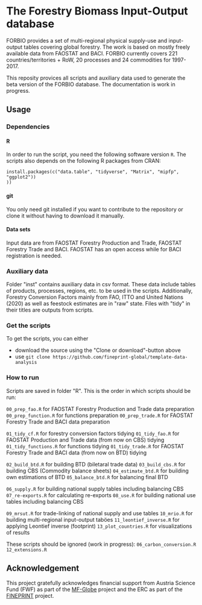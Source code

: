 # The Forestry Biomass Input-Output database

FORBIO provides a set of multi-regional physical supply-use and input-output tables covering global forestry. The work is based on mostly freely available data from FAOSTAT and BACI.
FORBIO currently covers 221 countries/territories + RoW, 20 processes and 24 commodities for 1997-2017.

This reposity provices all scripts and auxiliary data used to generate the beta version of the FORBIO database.
The documentation is work in progress.

## Usage

### Dependencies

#### R
In order to run the script, you need the following software version `R`. The scripts also depends on the following R packages from CRAN:
```{r}
install.packages(c("data.table", "tidyverse", "Matrix", "mipfp", "ggplot2"))
))
```

#### git
You only need git installed if you want to contribute to the repository or clone it without having to download it manually.

#### Data sets 
Input data are from FAOSTAT Forestry Production and Trade, FAOSTAT Forestry Trade and BACI. FAOSTAT has an open access while for BACI registration is needed. 

### Auxiliary data
Folder "inst" contains auxiliary data in csv format. These data include tables of products, processes, regions, etc. to be used in the scripts.
Additionally, Forestry Conversion Factors mainly from FAO, ITTO and United Nations (2020) as well as feestock estimates are in "raw" state.
Files with "tidy" in their titles are outputs from scripts.

### Get the scripts 
To get the scripts, you can either

- download the source using the "Clone or download"-button above
- use `git clone https://github.com/fineprint-global/template-data-analysis`

### How to run
Scripts are saved in folder "R". This is the order in which scripts should be run:

`00_prep_fao.R` for FAOSTAT Forestry Production and Trade data preparation
`00_prep_function.R` for functions preparation
`00_prep_trade.R` for FAOSTAT Forestry Trade and BACI data preparation

`01_tidy_cf.R` for forestry conversion factors tidying
`01_tidy_fao.R` for FAOSTAT Production and Trade data (from now on CBS) tidying
`01_tidy_functions.R` for functions tidying
`01_tidy_trade.R` for FAOSTAT Forestry Trade and BACI data (from now on BTD) tidying

`02_build_btd.R` for building BTD (biletaral trade data)
`03_build_cbs.R` for building CBS (Commodity balance sheets)
`04_estimate_btd.R` for building own estimations of BTD 
`05_balance_btd.R` for balancing final BTD

`06_supply.R` for building national supply tables including balancing CBS
`07_re-exports.R` for calculating re-exports
`08_use.R` for building national use tables including balancing CBS

`09_mrsut.R` for trade-linking of national supply and use tables
`10_mrio.R` for building multi-regional input-output taböes
`11_leontief_inverse.R` for applying Leontief inverse (footprint)
`13_plot_countries.R` for visualizations of results

These scripts should be ignored (work in progress):
`06_carbon_conversion.R`
`12_extensions.R`

## Acknowledgement
This project gratefully acknowledges financial support from Austria Science Fund (FWF) as part of the [MF-Globe](https://www.wu.ac.at/mfglobe) project and the ERC as part of the [FINEPRINT](https://www.fineprint.global/) project.
